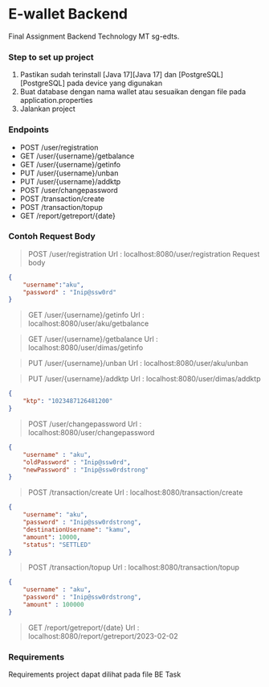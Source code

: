# E-wallet Backend

Final Assignment Backend Technology MT sg-edts.

### Step to set up project

1. Pastikan sudah terinstall [Java 17][Java 17] dan [PostgreSQL][PostgreSQL] pada device yang digunakan
2. Buat database dengan nama wallet atau sesuaikan dengan file pada application.properties
3. Jalankan project

### Endpoints

- POST /user/registration
- GET /user/{username}/getbalance
- GET /user/{username}/getinfo
- PUT /user/{username}/unban
- PUT /user/{username}/addktp
- POST /user/changepassword
- POST /transaction/create
- POST /transaction/topup
- GET /report/getreport/{date}

### Contoh Request Body

> POST /user/registration
Url : localhost:8080/user/registration
Request body

```json
{
	"username":"aku",
	"password" : "Inip@ssw0rd"
}
```
> GET /user/{username}/getinfo
Url : localhost:8080/user/aku/getbalance

> GET /user/{username}/getbalance
Url : localhost:8080/user/dimas/getinfo

> PUT /user/{username}/unban
Url : localhost:8080/user/aku/unban

> PUT /user/{username}/addktp
Url : localhost:8080/user/dimas/addktp

```json
{
    "ktp": "1023487126481200"
}
```

> POST /user/changepassword
Url : localhost:8080/user/changepassword

```json
{
    "username" : "aku",
    "oldPassword" : "Inip@ssw0rd",
    "newPassword" : "Inip@ssw0rdstrong"
}
```

> POST /transaction/create
Url : localhost:8080/transaction/create

```json
{
	"username": "aku",
    "password" : "Inip@ssw0rdstrong",
	"destinationUsername": "kamu",
	"amount": 10000,
	"status": "SETTLED"
}
```
> POST /transaction/topup
Url : localhost:8080/transaction/topup

```json
{
    "username" : "aku",
    "password" : "Inip@ssw0rdstrong",
    "amount" : 100000
}
```
> GET /report/getreport/{date}
Url : localhost:8080/report/getreport/2023-02-02

### Requirements
Requirements project dapat dilihat pada file BE Task
